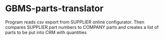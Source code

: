 # GBMS-parts-translator
Program reads csv export from SUPPLIER online configurator. Then compares SUPPLIER part numbers to COMPANY parts and creates a list of parts to be put into CRM with quantities
